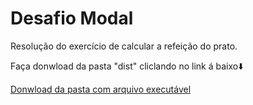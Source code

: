 # Desafio Modal
Resolução do exercício de calcular a refeição do prato.

Faça donwload da pasta "dist" cliclando no link á baixo⬇️

[Donwload da pasta com arquivo executável](dist/calcula_refeicao.zip)